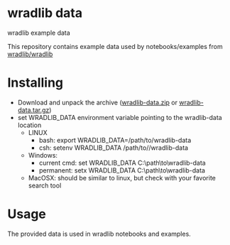 # wradlib data
wradlib example data

This repository contains example data used by notebooks/examples from [wradlib/wradlib](https://github.com/wradlib/wradlib/)

Installing
==========

- Download and unpack the archive ([wradlib-data.zip](https://github.com/wradlib/wradlib-data/archive/wradlib-data.zip) or [wradlib-data.tar.gz](https://github.com/wradlib/wradlib-data/archive/wradlib-data.tar.gz))
- set WRADLIB_DATA environment variable pointing to the wradlib-data location
  - LINUX 
    - bash: export WRADLIB_DATA=/path/to/wradlib-data
    - csh: setenv WRADLIB_DATA /path/to//wradlib-data
  - Windows: 
    - current cmd: set WRADLIB_DATA C:\path\to\wradlib-data
    - permanent: setx WRADLIB_DATA C:\path\to\wradlib-data
  - MacOSX:
    should be similar to linux, but check with your favorite search tool 

Usage
=====

The provided data is used in wradlib notebooks and examples. 
